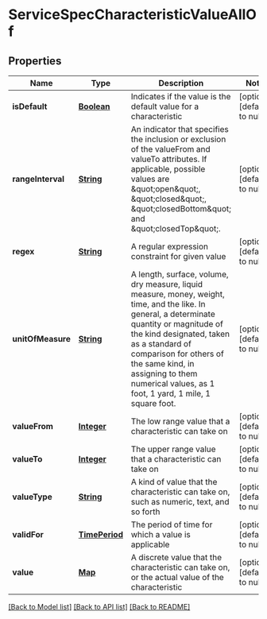 # ServiceSpecCharacteristicValueAllOf
## Properties

Name | Type | Description | Notes
------------ | ------------- | ------------- | -------------
**isDefault** | [**Boolean**](boolean.md) | Indicates if the value is the default value for a characteristic | [optional] [default to null]
**rangeInterval** | [**String**](string.md) | An indicator that specifies the inclusion or exclusion of the valueFrom and valueTo attributes. If applicable, possible  values are \&quot;open\&quot;, \&quot;closed\&quot;, \&quot;closedBottom\&quot; and \&quot;closedTop\&quot;. | [optional] [default to null]
**regex** | [**String**](string.md) | A regular expression constraint for given value | [optional] [default to null]
**unitOfMeasure** | [**String**](string.md) | A length, surface, volume, dry measure, liquid measure, money,  weight, time, and the like. In general, a determinate quantity  or magnitude of the kind designated, taken as a standard of  comparison for others of the same kind, in assigning to them  numerical values, as 1 foot, 1 yard, 1 mile, 1 square foot. | [optional] [default to null]
**valueFrom** | [**Integer**](integer.md) | The low range value that a characteristic can take on | [optional] [default to null]
**valueTo** | [**Integer**](integer.md) | The upper range value that a characteristic can take on | [optional] [default to null]
**valueType** | [**String**](string.md) | A kind of value that the characteristic can take on, such as numeric,  text, and so forth | [optional] [default to null]
**validFor** | [**TimePeriod**](TimePeriod.md) | The period of time for which a value is applicable | [optional] [default to null]
**value** | [**Map**](object.md) | A discrete value that the characteristic can take on, or the actual value of the characteristic | [optional] [default to null]

[[Back to Model list]](../README.md#documentation-for-models) [[Back to API list]](../README.md#documentation-for-api-endpoints) [[Back to README]](../README.md)

